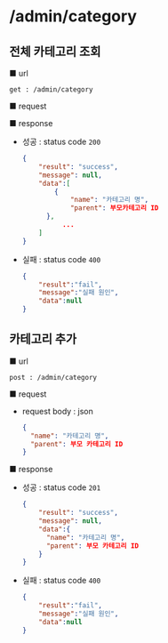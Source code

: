# /admin/category

## 전체 카테고리 조회

■ url

 `get : /admin/category`

■ request



■ response

- 성공 : status code `200`

  ```json
  {
      "result": "success", 
      "message": null, 
      "data":[
          {
              "name": "카테고리 명",
              "parent": 부모카테고리 ID
      	},
          	...
      ]
  }
  ```

- 실패 : status code `400`

  ```json
  {
      "result":"fail",
      "message":"실패 원인",
      "data":null
  }
  ```



## 카테고리 추가

■ url

 `post : /admin/category`

■ request

- request body : json

  ```json
  {
    "name": "카테고리 명",
    "parent": 부모 카테고리 ID
  }
  ```


■ response

- 성공 : status code `201`

  ```json
  {
      "result": "success", 
      "message": null, 
      "data":{
        "name": "카테고리 명",
        "parent": 부모 카테고리 ID
      }
  }
  ```

- 실패 : status code `400`

  ```json
  {
      "result":"fail",
      "message":"실패 원인",
      "data":null
  }
  ```

